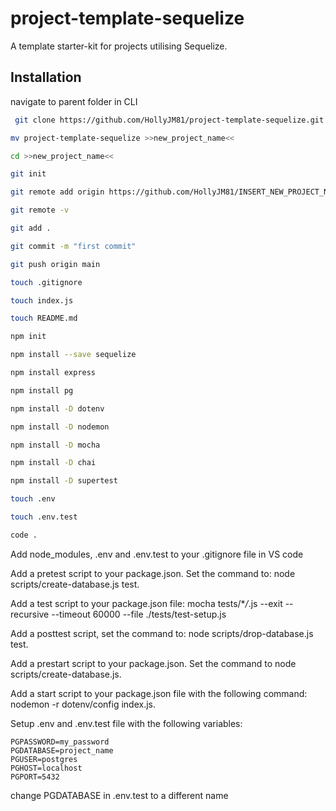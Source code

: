 # project-template-sequelize

A template starter-kit for projects utilising Sequelize.

## Installation

navigate to parent folder in CLI

```bash
 git clone https://github.com/HollyJM81/project-template-sequelize.git
```

```bash
mv project-template-sequelize >>new_project_name<<
```

```bash
cd >>new_project_name<<
```

```bash
git init
```

```bash
git remote add origin https://github.com/HollyJM81/INSERT_NEW_PROJECT_NAME_HERE.git
```

```bash
git remote -v
```

```bash
git add .
```

```bash
git commit -m "first commit"
```

```bash
git push origin main
```

```bash
touch .gitignore
```

```bash
touch index.js
```

```bash
touch README.md
```

```bash
npm init
```

```bash
npm install --save sequelize
```

```bash
npm install express
```

```bash
npm install pg
```

```bash
npm install -D dotenv
```

```bash
npm install -D nodemon
```

```bash
npm install -D mocha
```

```bash
npm install -D chai
```

```bash
npm install -D supertest
```

```bash
touch .env
```

```bash
touch .env.test
```

```bash
code .
```

Add node_modules, .env and .env.test to your .gitignore file in VS code

Add a pretest script to your package.json. Set the command to: node
scripts/create-database.js test.

Add a test script to your package.json file: mocha tests/\*_/_.js --exit
--recursive --timeout 60000 --file ./tests/test-setup.js

Add a posttest script, set the command to: node scripts/drop-database.js test.

Add a prestart script to your package.json. Set the command to node
scripts/create-database.js.

Add a start script to your package.json file with the following command: nodemon
-r dotenv/config index.js.

Setup .env and .env.test file with the following variables:

    PGPASSWORD=my_password
    PGDATABASE=project_name
    PGUSER=postgres
    PGHOST=localhost
    PGPORT=5432

change PGDATABASE in .env.test to a different name
